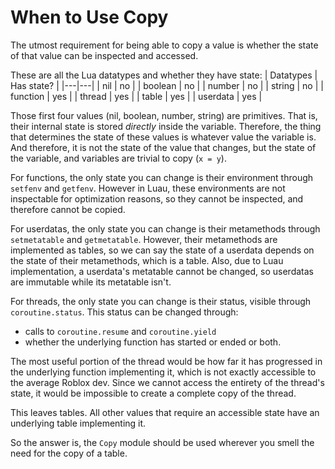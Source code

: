 # When to Use Copy

The utmost requirement for being able to copy a value is whether the state of that value can be inspected and accessed.

These are all the Lua datatypes and whether they have state:
| Datatypes | Has state? |
|---|---|
| nil | no |
| boolean | no |
| number | no |
| string | no |
| function | yes |
| thread | yes |
| table | yes |
| userdata | yes |

Those first four values (nil, boolean, number, string) are primitives. That is, their internal state is stored *directly* inside the variable. Therefore, the thing that determines the state of these values is whatever value the variable is. And therefore, it is not the state of the value that changes, but the state of the variable, and variables are trivial to copy (`x = y`).

For functions, the only state you can change is their environment through `setfenv` and `getfenv`. However in Luau, these environments are not inspectable for optimization reasons, so they cannot be inspected, and therefore cannot be copied.

For userdatas, the only state you can change is their metamethods through `setmetatable` and `getmetatable`. However, their metamethods are implemented as tables, so we can say the state of a userdata depends on the state of their metamethods, which is a table. Also, due to Luau implementation, a userdata's metatable cannot be changed, so userdatas are immutable while its metatable isn't.

For threads, the only state you can change is their status, visible through `coroutine.status`. This status can be changed through:

- calls to `coroutine.resume` and `coroutine.yield`
- whether the underlying function has started or ended or both.

The most useful portion of the thread would be how far it has progressed in the underlying function implementing it, which is not exactly accessible to the average Roblox dev. Since we cannot access the entirety of the thread's state, it would be impossible to create a complete copy of the thread.

This leaves tables. All other values that require an accessible state have an underlying table implementing it.

So the answer is, the `Copy` module should be used wherever you smell the need for the copy of a table.
